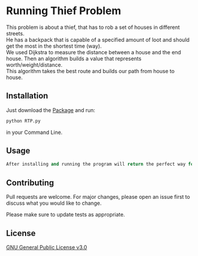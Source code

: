 # Running Thief Problem

This problem is about a thief, that has to rob a set of houses in different streets. <br>
He has a backpack that is capable of a specified amount of loot and should get the most in the shortest time (way).<br>
We used Dijkstra to measure the distance between a house and the end house. Then an algorithm builds a value that represents worth/weight/distance. <br>
This algorithm takes the best route and builds our path from house to house.

## Installation

Just download the [Package](https://github.com/jancodet/Running-Thief-Problem) and run:

```bash
python RTP.py
```
in your Command Line.

## Usage

```python
After installing and running the program will return the perfect way for the specified RTP.
```

## Contributing
Pull requests are welcome. For major changes, please open an issue first to discuss what you would like to change.

Please make sure to update tests as appropriate.

## License
[GNU General Public License v3.0](https://github.com/jancodet/Running-Thief-Problem/blob/main/LICENSE)
